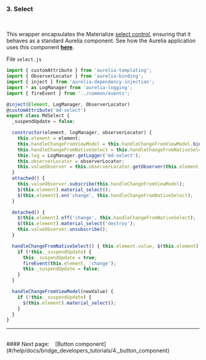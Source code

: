 <br>

### 3. Select
<br>

This wrapper encapsulates the Materialize [select control](http://materializecss.com/forms.html#select), ensuring that it behaves as a standard Aurelia component. See how the Aurelia application uses this component **[here](#/samples/select)**.
<br>

File `select.js`
<br>
```javascript
import { customAttribute } from 'aurelia-templating';
import { ObserverLocator } from 'aurelia-binding';
import { inject } from 'aurelia-dependency-injection';
import * as LogManager from 'aurelia-logging';
import { fireEvent } from '../common/events';

@inject(Element, LogManager, ObserverLocator)
@customAttribute('md-select')
export class MdSelect {
  _suspendUpdate = false;

  constructor(element, logManager, observerLocator) {
    this.element = element;
    this.handleChangeFromViewModel = this.handleChangeFromViewModel.bind(this);
    this.handleChangeFromNativeSelect = this.handleChangeFromNativeSelect.bind(this);
    this.log = LogManager.getLogger('md-select');
    this.observerLocator = observerLocator;
    this.valueObserver = this.observerLocator.getObserver(this.element, 'value');
  }
  attached() {
    this.valueObserver.subscribe(this.handleChangeFromViewModel);
    $(this.element).material_select();
    $(this.element).on('change', this.handleChangeFromNativeSelect);
  }

  detached() {
    $(this.element).off('change', this.handleChangeFromNativeSelect);
    $(this.element).material_select('destroy');
    this.valueObserver.unsubscribe();
  }

  handleChangeFromNativeSelect() { this.element.value, $(this.element).val());
    if (!this._suspendUpdate) {
      this._suspendUpdate = true;
      fireEvent(this.element, 'change');
      this._suspendUpdate = false;
    }
  }

  handleChangeFromViewModel(newValue) {
    if (!this._suspendUpdate) {
      $(this.element).material_select();
    }
  }
}

```




* * *
<br>
#### Next page: &nbsp;&nbsp; [Button component](#/help/docs/bridge_developers_tutorials/4._button_component)
